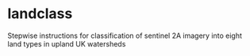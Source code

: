 # landclass
Stepwise instructions for classification of sentinel 2A imagery  into eight land types in upland UK watersheds
